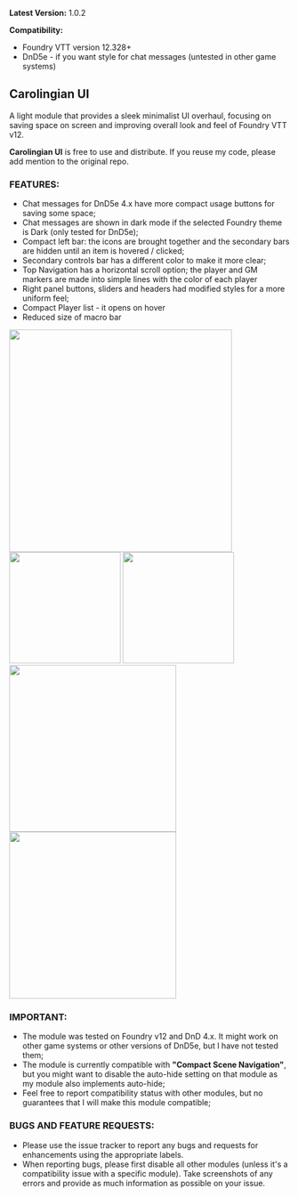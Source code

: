 **Latest Version:** 1.0.2

**Compatibility:** 
- Foundry VTT version 12.328+
- DnD5e - if you want style for chat messages (untested in other game systems)

## Carolingian UI
A light module that provides a sleek minimalist UI overhaul, focusing on saving space on screen and improving overall look and feel of Foundry VTT v12.

**Carolingian UI** is free to use and distribute. If you reuse my code, please add mention to the original repo. 

### FEATURES:
- Chat messages for DnD5e 4.x have more compact usage buttons for saving some space;
- Chat messages are shown in dark mode if the selected Foundry theme is Dark (only tested for DnD5e);
- Compact left bar: the icons are brought together and the secondary bars are hidden until an item is hovered / clicked;
- Secondary controls bar has a different color to make it more clear;
- Top Navigation has a horizontal scroll option; the player and GM markers are made into simple lines with the color of each player
- Right panel buttons, sliders and headers had modified styles for a more uniform feel;
- Compact Player list - it opens on hover
- Reduced size of macro bar
  

<img src="https://github.com/crlngn/crlngn-ui/blob/main/demo/screenshot-1.webp?raw=true" width="auto" height="400px" />

<img src="https://github.com/crlngn/crlngn-ui/blob/main/demo/right-panel-settings.webp?raw=true" width="200px" height="auto" />

<img src="https://github.com/crlngn/crlngn-ui/blob/main/demo/toolbar-1.webp?raw=true" width="200px" height="auto" />

<img src="https://github.com/crlngn/crlngn-ui/blob/main/demo/top-nav-1.webp?raw=true" width="300px" height="auto" />

<img src="https://github.com/crlngn/crlngn-ui/blob/main/demo/players-list-1.webp?raw=true" width="300px" height="auto" />


### IMPORTANT:
- The module was tested on Foundry v12 and DnD 4.x. It might work on other game systems or other versions of DnD5e, but I have not tested them;
- The module is currently compatible with **"Compact Scene Navigation"**, but you might want to disable the auto-hide setting on that module as my module also implements auto-hide;
- Feel free to report compatibility status with other modules, but no guarantees that I will make this module compatible;

### BUGS AND FEATURE REQUESTS:
- Please use the issue tracker to report any bugs and requests for enhancements using the appropriate labels.
- When reporting bugs, please first disable all other modules (unless it's a compatibility issue with a specific module). Take screenshots of any errors and provide as much information as possible on your issue. 
